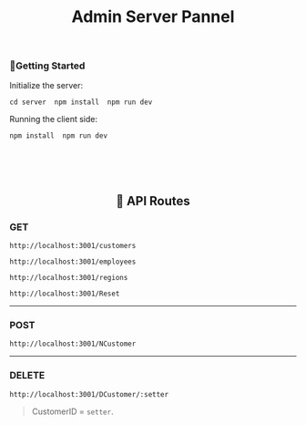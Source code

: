 <h1 style="text-align: center;">
    Admin Server Pannel
</h1>

</br>


<div>

### 🚀Getting Started
Initialize the server:

<div>

    cd server  npm install  npm run dev

</div>

Running the client side:
<div>

    npm install  npm run dev

</div>

</div>


</br></br></br>

<h2 style="text-align: center;">
   🚏 API Routes
</h2>

### GET
<div>

    http://localhost:3001/customers
    
</div>
<div>

    http://localhost:3001/employees
    
</div>
<div>

    http://localhost:3001/regions
    
</div>
<div>

    http://localhost:3001/Reset

</div>

---

### POST
<div>

    http://localhost:3001/NCustomer

</div>

---

### DELETE
<div>

    http://localhost:3001/DCustomer/:setter


> CustomerID = `setter`.

</div>